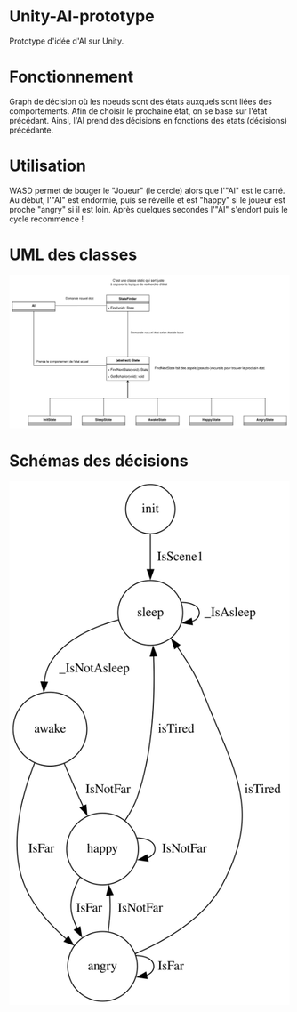 # Unity-AI-prototype

Prototype d'idée d'AI sur Unity. 

# Fonctionnement 

Graph de décision où les noeuds sont des états auxquels sont liées des comportements. Afin de choisir le prochaine état, on se base sur l'état précédant. 
Ainsi, l'AI prend des décisions en fonctions des états (décisions) précédante. 

# Utilisation 

WASD permet de bouger le "Joueur" (le cercle) alors que l'"AI" est le carré. Au début, l'"AI" est endormie, puis se réveille et est "happy" si le joueur est proche
"angry" si il est loin. Après quelques secondes l'"AI" s'endort puis le cycle recommence !

# UML des classes 

![UML-des-classes](https://github.com/nBeeckmans/unity-ai-prototype/blob/master/UML-AI.svg)

# Schémas des décisions 

![Schémas des décisions](https://github.com/nBeeckmans/unity-ai-prototype/blob/master/graphviz.svg)
